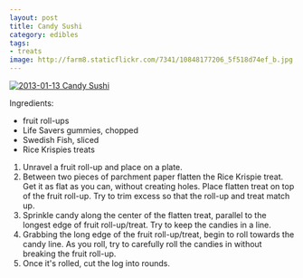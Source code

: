 ```yaml
---
layout: post
title: Candy Sushi
category: edibles
tags:
- treats
image: http://farm8.staticflickr.com/7341/10848177206_5f518d74ef_b.jpg
---
```


<a href="http://www.flickr.com/photos/katydecorah/10848177206/" title="2013-01-13 Candy Sushi by katydecorah, on Flickr"><img src="http://farm8.staticflickr.com/7341/10848177206_5f518d74ef_b.jpg" class="pop-out" alt="2013-01-13 Candy Sushi"></a>


Ingredients:
* fruit roll-ups
* Life Savers gummies, chopped
* Swedish Fish, sliced
* Rice Krispies treats

1. Unravel a fruit roll-up and place on a plate.
2. Between two pieces of parchment paper flatten the Rice Krispie treat. Get it as flat as you can, without creating holes. Place flatten treat on top of the fruit roll-up. Try to trim excess so that the roll-up and treat match up.
3. Sprinkle candy along the center of the flatten treat, parallel to the longest edge of fruit roll-up/treat. Try to keep the candies in a line.
4. Grabbing the long edge of the fruit roll-up/treat, begin to roll towards the candy line. As you roll, try to carefully roll the candies in without breaking the fruit roll-up.
5. Once it's rolled, cut the log into rounds.
